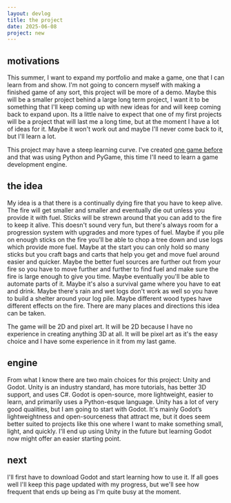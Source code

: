 ```yaml
---
layout: devlog
title: the project
date: 2025-06-08
project: new
---
```


## motivations

This summer, I want to expand my portfolio and make a game, one that I can learn from and show. I'm not going to concern myself with making a finished game of any sort, this project will be more of a demo. Maybe this will be a smaller project behind a large long term project, I want it to be something that I'll keep coming up with new ideas for and will keep coming back to expand upon. Its a little naive to expect that one of my first projects will be a project that will last me a long time, but at the moment I have a lot of ideas for it. Maybe it won't work out and maybe I'll never come back to it, but I'll learn a lot.

This project may have a steep learning curve. I've created [one game before](/projects/twin-stick-shooter) and that was using Python and PyGame, this time I'll need to learn a game development engine.

## the idea

My idea is a that there is a continually dying fire that you have to keep alive. The fire will get smaller and smaller and eventually die out unless you provide it with fuel. Sticks will be strewn around that you can add to the fire to keep it alive. This doesn't sound very fun, but there's always room for a progression system with upgrades and more types of fuel. Maybe if you pile on enough sticks on the fire you'll be able to chop a tree down and use logs which provide more fuel. Maybe at the start you can only hold so many sticks but you craft bags and carts that help you get and move fuel around easier and quicker. Maybe the better fuel sources are further out from your fire so you have to move further and further to find fuel and make sure the fire is large enough to give you time. Maybe eventually you'll be able to automate parts of it. Maybe it's also a survival game where you have to eat and drink. Maybe there's rain and wet logs don't work as well so you have to build a shelter around your log pile. Maybe different wood types have different effects on the fire. There are many places and directions this idea can be taken.

The game will be 2D and pixel art. It will be 2D because I have no experience in creating anything 3D at all. It will be pixel art as it's the easy choice and I have some experience in it from my last game.

## engine

From what I know there are two main choices for this project: Unity and Godot. Unity is an industry standard, has more tutorials, has better 3D support, and uses C#. Godot is open-source, more lightweight, easier to learn, and primarily uses a Python-esque language. Unity has a lot of very good qualities, but I am going to start with Godot. It's mainly Godot’s lightweightness and open-sourceness that attract me, but it does seem better suited to projects like this one where I want to make something small, light, and quickly. I'll end up using Unity in the future but learning Godot now might offer an easier starting point.

## next

I'll first have to download Godot and start learning how to use it. If all goes well I'll keep this page updated with my progress, but we'll see how frequent that ends up being as I'm quite busy at the moment.
